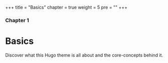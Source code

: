 +++
title = "Basics"
chapter = true
weight = 5
pre = "<i class='https://github.com/oqwn/HugoBlog/'></i>"
+++

### Chapter 1

# Basics

Discover what this Hugo theme is all about and the core-concepts behind it.

